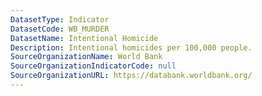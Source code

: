 ```yaml
---
DatasetType: Indicator
DatasetCode: WB_MURDER
DatasetName: Intentional Homicide
Description: Intentional homicides per 100,000 people.
SourceOrganizationName: World Bank
SourceOrganizationIndicatorCode: null
SourceOrganizationURL: https://databank.worldbank.org/
---
```


